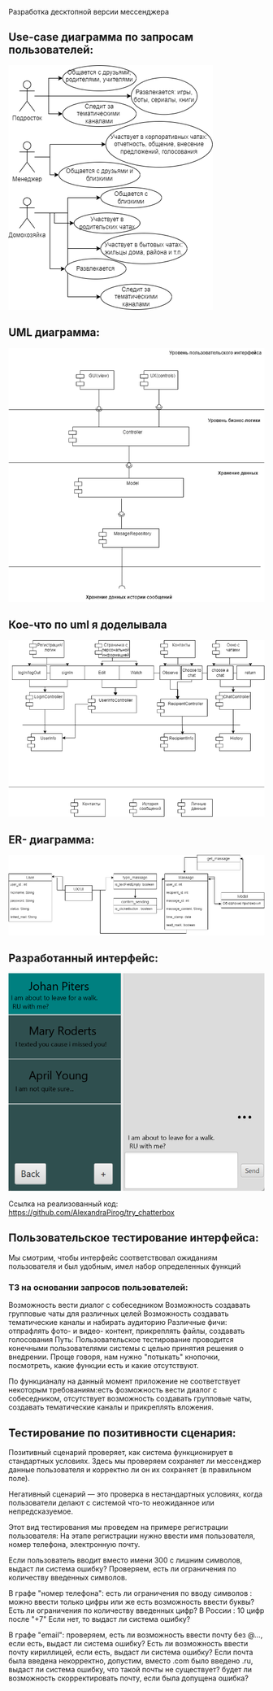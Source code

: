 Разработка десктопной версии мессенджера

## Use-case диаграмма по запросам пользователей: 

![](https://raw.githubusercontent.com/AlexandraPirog/Architecture_12sem/main/UseCase10.png)


## UML диаграмма:


![](https://raw.githubusercontent.com/AlexandraPirog/Architecture_12sem/main/umlMassager.png) 



## Кое-что по uml я доделывала 


![](https://raw.githubusercontent.com/AlexandraPirog/Architecture_12sem/main/%D0%BC%D0%B5%D1%81%D1%81%D0%B5%D0%B4%D0%B6%D0%B5%D1%80.png)



## ER- диаграмма: 


![](https://raw.githubusercontent.com/AlexandraPirog/Architecture_12sem/main/Massager10.png)



## Разработанный интерфейс: 


![](https://raw.githubusercontent.com/AlexandraPirog/Architecture_12sem/main/Chatterbox.png)



Ссылка на реализованный код: https://github.com/AlexandraPirog/try_chatterbox

## Пользовательское тестирование интерфейса: 
Мы смотрим, чтобы интерфейс соответствовал ожиданиям пользователя и был удобным, имел набор определенных функций

### ТЗ на основании запросов пользователей:

Возможность вести диалог с собеседником
Возможность создавать групповые чаты для различных целей
Возможность создавать тематические каналы и набирать аудиторию
Различные фичи: отпрафлять фото- и видео- контент, прикреплять файлы, создавать голосования
Путь: Пользовательское тестирование проводится конечными пользователями системы с целью принятия решения о внедрении. Проще говоря, нам нужно "потыкать" кнопочки, посмотреть, какие функции есть и какие отсутствуют.

По функцианалу на данный момент приложение не соответствует некоторым требованиям:есть фозможность вести диалог с собеседником, отсутствует возможность создавать групповые чаты, создавать тематические каналы и прикреплять вложения.

## Тестирование по позитивности сценария:

Позитивный сценарий проверяет, как система функционирует в стандартных условиях. Здесь мы проверяем сохраняет ли мессенджер данные пользователя и корректно ли он их сохраняет (в правильном поле).

Негативный сценарий — это проверка в нестандартных условиях, когда пользователи делают с системой что-то неожиданное или непредсказуемое.

Этот вид тестирования мы проведем на примере регистрации пользователя: На этапе регистрации нужно ввести имя пользователя, номер телефона, электронную почту.

Если пользователь вводит вместо имени 300 с лишним символов, выдаст ли система ошибку? Проверяем, есть ли ограничения по количеству введенных символов.

В графе "номер телефона": есть ли ограничения по вводу символов : можно ввести только цифры или же есть возможность ввести буквы? Есть ли ограничения по количеству введенных цифр? В России : 10 цифр после "+7" Если нет, то выдаст ли система ошибку?

В графе "email": проверяем, есть ли возможность ввести почту без @..., если есть, выдаст ли система ошибку? Есть ли возможность ввести почту кириллицей, если есть, выдаст ли система ошибку? Если почта была введена некорректно, допустим, вместо .com было введено .ru, выдаст ли система ошибку, что такой почты не существует? будет ли возможность скорректировать почту, если была допущена ошибка?
